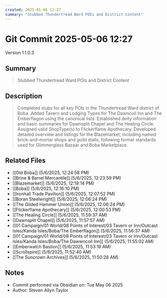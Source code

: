 ```yaml
---
created: 2025-05-06 12:27
summary: "Stubbed Thundertread Ward POIs and District Content"
---
```


# Git Commit 2025-05-06 12:27

Version 1.1.0.3

## Summary
> Stubbed Thundertread Ward POIs and District Content

## Description
> Completed stubs for all key POIs in the Thundertread Ward district of Boba. Added Tavern and Lodging Types for The Dawncoil Inn and The Emberflagon using the canonical lists. Established deity information and basic summaries for Dawnsplit Chapel and The Healing Circle. Assigned valid ShopType(s) to Flickerflame Apothecary. Developed detailed overview and listings for the Blazemarket, including named brick-and-mortar shops and guild stalls, following format standards used for Glimmerglass Bazaar and Boba Marketplace.

## Related Files
- [[Old Boba]] (5/6/2025, 12:24:58 PM)
- [[Brine & Barrel Mercantile]] (5/6/2025, 12:23:59 PM)
- [[Blazemarket]] (5/6/2025, 12:19:14 PM)
- [[Boba]] (5/6/2025, 12:16:10 PM)
- [[Ironhall Trade Pavilion]] (5/6/2025, 12:07:52 PM)
- [[Boran Steelwright]] (5/6/2025, 12:06:24 PM)
- [[The Gilded Hammer Union]] (5/6/2025, 12:06:24 PM)
- [[Flickerflame Apothecary]] (5/6/2025, 12:00:53 PM)
- [[The Healing Circle]] (5/6/2025, 11:59:37 AM)
- [[Dawnsplit Chapel]] (5/6/2025, 11:57:57 AM)
- [[01 Campaign/01 World/08 Points of Interest/03 Tavern or Inn/Outcast Isles/Kanda Isles/Boba/The Emberflagon]] (5/6/2025, 11:56:37 AM)
- [[01 Campaign/01 World/08 Points of Interest/03 Tavern or Inn/Outcast Isles/Kanda Isles/Boba/The Dawwncoil Inn]] (5/6/2025, 11:55:02 AM)
- [[Emberwatch Bastion]] (5/6/2025, 11:53:19 AM)
- [[Scrollspire]] (5/6/2025, 11:52:40 AM)
- [[The Suncrown Archives]] (5/6/2025, 11:50:28 AM)

## Notes
- Commit performed via Obsidian on: Tue May 06 2025
- Author: Steven Allyn Taylor

